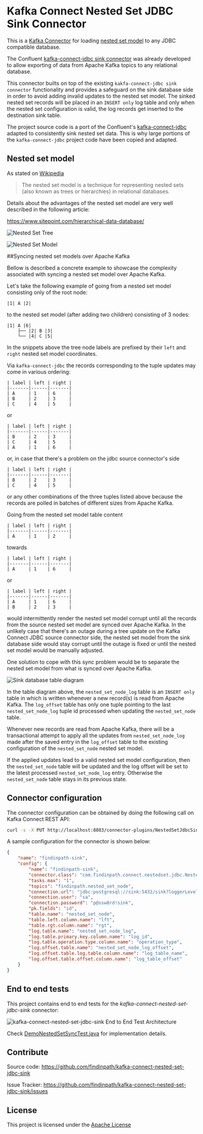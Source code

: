 Kafka Connect Nested Set JDBC Sink Connector
===========================================

This is a [Kafka Connector](http://kafka.apache.org/documentation.html#connect)
for loading [nested set model](https://en.wikipedia.org/wiki/Nested_set_model) to any JDBC compatible database.


The Confluent [kafka-connect-jdbc sink connector](https://docs.confluent.io/current/connect/kafka-connect-jdbc/sink-connector/index.html) 
was already developed to allow exporting of data from Apache Kafka topics to any relational database.

This connector builts on top of the existing `kakfa-connect-jdbc sink connector` 
functionality and  provides a safeguard on the sink 
database side in order to avoid adding invalid updates to the nested set model.
The sinked nested set records will be placed in an `INSERT only` log table
and only when the nested set configuration is valid, the log records get
inserted to the destination sink table.


The project source code is a port of the Confluent's 
[kafka-connect-jdbc](https://github.com/confluentinc/kafka-connect-jdbc)
adapted to consistently sink nested set data.
This is why large portions of the `kafka-connect-jdbc` project code have
been copied and adapted.


## Nested set model

As stated on [Wikipedia](https://en.wikipedia.org/wiki/Nested_set_model)
> The nested set model is a technique for representing nested sets (also known as trees or hierarchies) in relational databases.

Details about the advantages of the nested set model are very well 
described in the following article:

https://www.sitepoint.com/hierarchical-data-database/

![Nested Set Tree](images/nested-set.gif)

![Nested Set Model](images/nested-set-model.png)


##Syncing nested set models over Apache Kafka

Bellow is described a concrete example to showcase the complexity associated
with syncing a nested set model over Apache Kafka.

Let's take the following example of going from a nested set model 
consisting only of the root node:

```
|1| A |2|
```

to the nested set model (after adding two children) consisting of 3 nodes:

```
|1| A |6|
    ├── |2| B |3|
    └── |4| C |5|
```

In the snippets above the tree node labels are prefixed by their `left` and `right`
nested set model coordinates.

Via `kafka-connect-jdbc` the records corresponding to the tuple updates may come in various
ordering:

```
| label | left | right |
|-------|------|-------|
| A     | 1    | 6     |
| B     | 2    | 3     |
| C     | 4    | 5     |
```
or
```
| label | left | right |
|-------|------|-------|
| B     | 2    | 3     |
| C     | 4    | 5     |
| A     | 1    | 6     |
```
or, in case that there's a problem on the jdbc source connector's side
```
| label | left | right |
|-------|------|-------|
| B     | 2    | 3     |
| C     | 4    | 5     |
```

or any other combinations of the three tuples listed above because the records
are polled in batches of different sizes from Apache Kafka. 


Going from the nested set model table content

```
| label | left | right |
|-------|------|-------|
| A     | 1    | 2     |
```
towards

```
| label | left | right |
|-------|------|-------|
| A     | 1    | 6     |
```

or 

```
| label | left | right |
|-------|------|-------|
| A     | 1    | 6     |
| B     | 2    | 3     |
```

would intermittently render the nested set model corrupt until
all the records from the source nested set model are synced over Apache Kafka.
In the unlikely case that there's an outage during a tree update on the Kafka Connect JDBC 
source connector side, the nested set model from the sink database side would stay corrupt
until the outage is fixed or until the nested set model would be manually adjusted. 


One solution to cope with this sync problem would be to separate 
the nested set model from what is synced over Apache Kafka. 

![Sink database table diagram](images/sink-database-table-diagram.png)


In the table diagram above, the `nested_set_node_log` table is an `INSERT only` table
in which is written whenever a new record(s) is read from Apache Kafka.
The `log_offset` table has only one tuple pointing to the last `nested_set_node_log` tuple id
processed when updating the `nested_set_node` table.

Whenever new records are read from Apache Kafka, there will be a transactional attempt 
to apply all the updates from `nested_set_node_log` made after the saved entry in the `log_offset`
table to the existing configuration of the `nested_set_node` nested set model.

If the applied updates lead to a valid nested set model configuration, then the `nested_set_node`
table will be updated and the log offset will be set to the latest processed `nested_set_node_log` entry.
Otherwise the `nested_set_node` table stays in its previous state. 


## Connector configuration

The connector configuration can be obtained by doing the following call on Kafka Connect REST API:

```bash
curl -s -X PUT http://localhost:8083/connector-plugins/NestedSetJdbcSinkConnector/config/validate --header 'Content-Type: application/json' -d $'{"connector.class": "com.findinpath.connect.nestedset.jdbc.NestedSetJdbcSinkConnector", "topics": "dummy"}' | jq
```


A sample configuration for the connector is shown below:

```json
{
    "name": "findinpath-sink",
    "config": {
        "name": "findinpath-sink",
        "connector.class": "com.findinpath.connect.nestedset.jdbc.NestedSetJdbcSinkConnector",
        "tasks.max": "1",
        "topics": "findinpath.nested_set_node",
        "connection.url": "jdbc:postgresql://sink:5432/sink?loggerLevel=OFF",
        "connection.user": "sa",
        "connection.password": "p@ssw0rd!sink",
        "pk.fields": "id",
        "table.name": "nested_set_node",
        "table.left.column.name": "lft",
        "table.rgt.column.name": "rgt",
        "log.table.name": "nested_set_node_log",
        "log.table.primary.key.column.name": "log_id",
        "log.table.operation.type.column.name": "operation_type",
        "log.offset.table.name": "nested_set_node_log_offset",
        "log.offset.table.log.table.column.name": "log_table_name",
        "log.offset.table.offset.column.name": "log_table_offset"
    }
}
```



## End to end tests

This project contains end to end tests for the _kafka-connect-nested-set-jdbc-sink_ connector:

![kafka-connect-nested-set-jdbc-sink End to End Test Architecture](images/end-to-end-test-architecture-diagram.png)

Check [DemoNestedSetSyncTest.java](src/test/java/com/findinpath/connect/nestedset/jdbc/DemoNestedSetSyncTest.java)
for implementation details.

## Contribute

Source code: https://github.com/findinpath/kafka-connect-nested-set-jdbc-sink

Issue Tracker: https://github.com/findinpath/kafka-connect-nested-set-jdbc-sink/issues

## License

This project is licensed under the [Apache License](LICENSE)